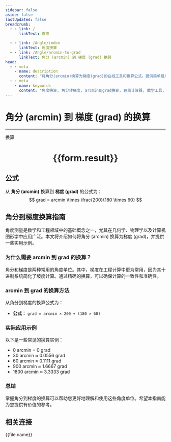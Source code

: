 ```yaml
---
sidebar: false
aside: false
lastUpdated: false
breadcrumb:
  - - link: /
      linkText: 首页

  - - link: /Angle/index
      linkText: 角度换算
  - - link: /Angle/arcmin-to-grad
      linkText: 角分 (arcmin) 到 梯度 (grad) 换算
head:
  - - meta
    - name: description
      content: "将角分(arcmin)换算为梯度(grad)的在线工具和换算公式。提供简单易用的角度单位换算计算器。"
  - - meta
    - name: keywords
      content: "角度换算, 角分转梯度, arcmin到grad换算, 在线计算器, 数学工具, 单位换算"
---
```

# 角分 (arcmin) 到 梯度 (grad) 的换算
---
<script setup>
import { onMounted, reactive, inject, ref } from 'vue'
import { NButton, NForm, NFormItem, NInput, NInputNumber, NSelect, NCard, useMessage,NGrid ,NGi } from 'naive-ui'
import { defineClientComponent } from 'vitepress'
import { Angle } from '../../files';
const convert = inject('convert')

const form = reactive({
  number: null,
  result: '',
})

const convertHandler = () => {
  if (form.number !== null && !isNaN(form.number)) {
    const convertedValue = parseFloat(form.number) * 200 / (180 * 60)
    form.result = `${form.number}arcmin = ${convertedValue.toFixed(4)}grad`
  } else {
    form.result = '请输入有效的数值。'
  }
}
</script>

<n-form size="large" :model="form">
  <n-form-item label="角分 (arcmin)">
    <n-input-number v-model:value="form.number" placeholder="输入角分" style="width: 100%" />
  </n-form-item>
  <n-form-item>
    <n-button type="info" @click="convertHandler" block>换算</n-button>
  </n-form-item>
</n-form>

<n-card  embedded :bordered="false" hoverable>
  <div  style="text-align:center">
    <h1>{{form.result}}</h1>
  </div>
</n-card>

## 公式

从 **角分 (arcmin)** 换算到 **梯度 (grad)** 的公式为：
$$ grad = arcmin \times \frac{200}{180 \times 60} $$

## 角分到梯度换算指南

角度测量是数学和工程领域中的基础概念之一，尤其在几何学、物理学以及计算机图形学中应用广泛。本文将介绍如何将角分 (arcmin) 换算为梯度 (grad)，并提供一些实用示例。

### 为什么需要 arcmin 到 grad 的换算？

角分和梯度是两种常用的角度单位。其中，梯度在工程计算中更为常用，因为其十进制系统简化了坡度计算。通过精确的换算，可以确保计算的一致性和准确性。

### arcmin 到 grad 的换算方法

从角分到梯度的换算公式为：

- **公式：** `grad = arcmin × 200 ÷ (180 × 60)`

### 实际应用示例

以下是一些常见的换算实例：

- 0 arcmin = 0 grad
- 30 arcmin ≈ 0.0556 grad
- 60 arcmin ≈ 0.1111 grad
- 900 arcmin ≈ 1.6667 grad
- 1800 arcmin ≈ 3.3333 grad

### 总结

掌握角分到梯度的换算可以帮助您更好地理解和使用这些角度单位。希望本指南能为您提供有价值的参考。

## 相关连接
<n-grid x-gap="12" :cols="2">
  <n-gi v-for="(file, index) in Angle" :key="index">
    <n-button
      text
      tag="a"
      :href="file.path"
      type="info"
    >
      {{file.name}}
    </n-button>
  </n-gi>
</n-grid>
